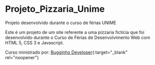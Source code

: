 # Projeto_Pizzaria_Unime
 Projeto desenvolvido durante o curso de férias UNIME

Este é um projeto de um site referente a uma pizzaria fictícia que foi desenvolvido durante o Curso de Férias de Desenvolvimento Web com HTML 5, CSS 3 e Javascript.

Curso ministrado por: [Bugginho Developer](https://github.com/PHPauloReis){:target="_blank" rel="noopener"}
